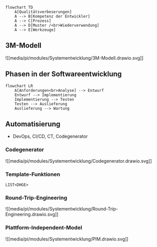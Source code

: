 
```mermaid
flowchart TD
	A[Qualitätsverbeserungen]
	A --> B[Kompetenz der Entwickler]
	A --> C[Prozess]
	A --> D[Muster /<br>Wiederverwendung]
	A --> E[Werkzeuge]
```

## 3M-Modell
![[media/pi/modules/Systementwicklung/3M-Modell.drawio.svg]]

## Phasen in der Softwareentwicklung
```mermaid
flowchart LR
	A[Anforderungen<br>Analyse] --> Entwurf
	Entwurf --> Implementierung
	Implementierung --> Testen
	Testen --> Auslieferung
	Auslieferung --> Wartung
```

## Automatisierung
- DevOps, CI/CD, CT, Codegenerator

### Codegenerator
![[media/pi/modules/Systementwicklung/Codegenerator.drawio.svg]]

### Template-Funktionen
`LIST<DHGE>`

### Round-Trip-Engineering
![[media/pi/modules/Systementwicklung/Round-Trip-Engineering.drawio.svg]]

### Plattform-Independent-Model
![[media/pi/modules/Systementwicklung/PIM.drawio.svg]]